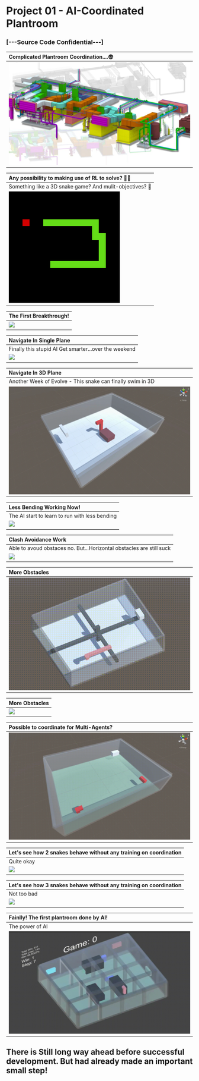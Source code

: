  # Project 01 - AI-Coordinated Plantroom
 ### [---Source Code Confidential---]


| Complicated Plantroom Coordination....:fearful:|
| :------------------ |
|![](GIF/0-Complicated_Plantroom.jpg)|


| Any possibility to making use of RL to solve? :thinking::thinking: |
| :------------------ |
| Something like a 3D snake game? And mulit-objectives? :snake: |
|![](GIF/0-Snake_Game.gif)|

| The First Breakthrough! |
| :------------------ |
|![](GIF/01-The_First_Breakthrough.gif)|


| Navigate In Single Plane |
| :------------------ | 
| Finally this stupid AI Get smarter...over the weekend |
|![](GIF/02-Navigate_In_Single_Plane.gif)|


| Navigate In 3D Plane |
| :------------------ | 
| Another Week of Evolve - This snake can finally swim in 3D |
|![](GIF/03-Navigate_in_3D_plane.gif)|


| Less Bending Working Now! |
| :------------------ | 
| The AI start to learn to run with less bending|
|![](GIF/04-Less_Bending_Work.gif)|


| Clash Avoidance Work |
 :----------------------------------------------------------------------------------------------------------- | 
| Able to avoud obstaces no. But...Horizontal obstacles are still suck|
|![](GIF/05-Clash_Avoidance_Work.gif)|


| More Obstacles |
| :----------------------------------------------------------------------------------------------------------- | 
|![](GIF/06-More_Obstacles.gif)|


| More Obstacles |
 :------------------------------------------------------------------------------------------------------------ | 
|![](GIF/07-More_Obstacles.gif)|


| Possible to coordinate for Multi-Agents?|
| :------------------ |
|![](GIF/08-Possible_for_multi_agents.gif)|


| Let's see how 2 snakes behave without any training on coordination |
| :------------------ |
| Quite okay |
|![](GIF/09-2_snakes_untrained.gif)|

| Let's see how 3 snakes behave without any training on coordination |
| :------------------ |
| Not too bad |
|![](GIF/10-3_snakes_untrained.gif)|

| Fainlly! The first plantroom done by AI! |
| :------------------ |
| The power of AI|
|![](GIF/11-First_Plantroom_Done_By_AI.gif)|


## There is Still long way ahead before successful development. But had already made an important small step! 

